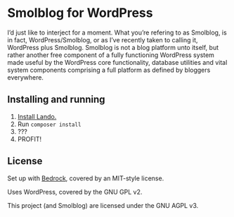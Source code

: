 # Smolblog for WordPress

I’d just like to interject for a moment. What you’re refering to as Smolblog, is in fact,
WordPress/Smolblog, or as I’ve recently taken to calling it, WordPress plus Smolblog.
Smolblog is not a blog platform unto itself, but rather another free component of a fully
functioning WordPress system made useful by the WordPress core functionality, database
utilities and vital system components comprising a full platform as defined by bloggers
everywhere.

## Installing and running

1. [Install Lando.](https://lando.dev/download/)
2. Run `composer install`
3. ???
4. PROFIT!

## License

Set up with [Bedrock](https://roots.io/bedrock), covered by an MIT-style license.

Uses WordPress, covered by the GNU GPL v2.

This project (and Smolblog) are licensed under the GNU AGPL v3.
